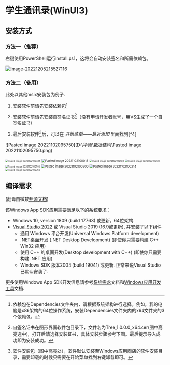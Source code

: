 # 学生通讯录(WinUI3)

## 安装方式

### 方法一（推荐）

右键使用PowerShell运行Install.ps1，这将会自动安装签名和所需依赖包。

![image-20221205215527116](C:\Users\82135\AppData\Roaming\Typora\typora-user-images\image-20221205215527116.png)

### 方法二（备用）

此处以其他msix安装包为例子.

1. 安装软件前请先安装依赖包[^1]

2. 安装软件前请先安装自签名证书[^2]（没有申请开发者账号，用VS生成了一个自签名证书）

3. 最后安装软件[^3]后，可以在 *开始菜单——最近添加* 里面找到[^4]

   

[^1]: 依赖包在Dependencies文件夹内，请根据系统架构进行选择。例如，我的电脑是x86架构的64位操作系统，安装Dependencies文件夹内的x64文件夹的3个依赖包。

![Pasted image 20221102095750](D:\华师\数据结构\Pasted image 20221102095750.png)

[^2]: 自签名证书在图形界面软件包目录下，文件名为Tree_1.0.0.0_x64.cer(图中高亮选中)，打开后请选择安装证书，具体安装步骤参考下图。最后提示导入成功即为安装成功。

<img src="D:\华师\数据结构\Pasted image 20221102100338.png" alt="Pasted image 20221102100338" style="zoom:50%;" />

<img src="D:\华师\数据结构\Pasted image 20221102100018.png" alt="Pasted image 20221102100018" style="zoom:67%;" />

<img src="D:\华师\数据结构\Pasted image 20221102100103.png" alt="Pasted image 20221102100103" style="zoom:50%;" />

<img src="D:\华师\数据结构\Pasted image 20221102100130.png" alt="Pasted image 20221102100130" style="zoom:50%;" />

<img src="D:\华师\数据结构\Pasted image 20221102100146.png" alt="Pasted image 20221102100146" style="zoom:50%;" />

<img src="D:\华师\数据结构\Pasted image 20221102100200.png" alt="Pasted image 20221102100200" style="zoom:67%;" />

<img src="D:\华师\数据结构\Pasted image 20221102100214.png" alt="Pasted image 20221102100214" style="zoom:67%;" />

[^3]: 软件安装包（图中高亮处），软件默认安装至Windows应用商店的软件安装目录，需要卸载的时候只需要在开始菜单找到右键卸载即可。

<img src="D:\华师\数据结构\Pasted image 20221102100755.png" alt="Pasted image 20221102100755" style="zoom:50%;" />



## 编译需求

(翻译自微软[开源文档](https://github.com/microsoft/WindowsAppSDK-Samples/blob/main/README.md))

该Windows App SDK应用需要满足以下的系统要求：

- Windows 10, version 1809 (build 17763) 或更新，64位架构.
- [Visual Studio 2022](https://visualstudio.microsoft.com/downloads/) 或 Visual Studio 2019 (16.9或更新), 并安装了以下组件
  - 通用 Windows 平台开发(Universal Windows Platform development)
  - .NET桌面开发 (.NET Desktop Development) (即使你只需要构建 C++ Win32 应用)
  - 使用 C++ 的桌面开发(Desktop development with C++) (即使你只需要构建 .NET 应用)
  - Windows SDK 版本2004 (build 19041) 或更新. 正常来说Visual Studio已默认安装了.

更多使用Windows App SDK开发信息请参考[系统需求]((https://docs.microsoft.com/windows/apps/windows-app-sdk/system-requirements) )文档和[Windows应用开发工具](https://docs.microsoft.com/windows/apps/windows-app-sdk/set-up-your-development-environment)文档.
